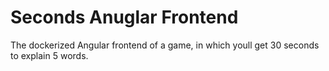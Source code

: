 # Seconds Anuglar Frontend
The dockerized Angular frontend of a game, in which youll get 30 seconds to explain 5 words.
